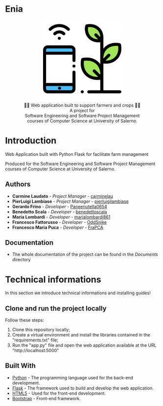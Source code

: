 # Enia

<p align = "center">
  <img src = "src/static/images/enia.png" width = "256" heigth = "256">
</p>

<p align = "center">
   👨‍🌾 Web application built to support farmers and crops 👨‍🌾  
  <br>
  A project for
  <br>
  Software Engineering and Software Project Management 
  <br>
  courses of Computer Science at University of Salerno.
</p>


# Introduction

 Web Application built with Python Flask for facilitate farm management  

Produced for the Software Engineering and Software Project Management courses of Computer Science at University of Salerno.

## Authors

* **Carmine Laudato**       - *Project Manager*         - [carminelau](https://github.com/carminelau)
* **PierLuigi Lambiase**   - *Project Manager*         - [pierluigilambiase](https://github.com/pierluigilambiase)
* **Gerardo Frino**      - *Developer*         - [Paneenutella0654](https://github.com/Paneenutella0654)
* **Benedetto Scala**      - *Developer*         - [benedettoscala](https://github.com/benedettoscala)
* **Maria Lombardi**         - *Developer*         - [marialombardi861](https://github.com/marialombardi861)
* **Francesco Fattorusso**       - *Developer*         - [OddSnike](https://github.com/OddSnike)
* **Francesco Maria Puca**        - *Developer*         - [FraPCA](https://github.com/FraPCA)

## Documentation

* The whole documentation of the project can be found in the *Documents* directory


# Technical informations

In this section we introduce technical informations and installing guides!

## Clone and run the project locally

Follow these steps:

1. Clone this repository locally;
2. Create a virtual environment and install the libraries contained in the "requirements.txt" file;
2. Run the "app.py" file and open the web application available at the URL "http://localhost:5000"

## Built With

* [Python](https://www.python.org/) - The programming language used for the back-end development.
* [Flask](https://flask.palletsprojects.com/en/2.2.x/) - The framework used to build and develop the web application.
* [HTML5](https://www.w3schools.com/html/default.asp) - Used for the front-end development.
* [Bootstrap](https://getboostrap.com/) - Front-end framework.
